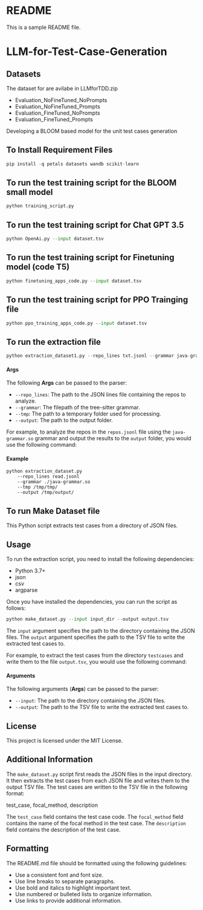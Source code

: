 # README

This is a sample README file.

# LLM-for-Test-Case-Generation

## Datasets

The dataset for are avilabe in LLMforTDD.zip
* Evaluation_NoFineTuned_NoPrompts
* Evaluation_NoFineTuned_Prompts
* Evaluation_FineTuned_NoPrompts
* Evaluation_FineTuned_Prompts

Developing a BLOOM based model for the unit test cases generation

## To Install Requirement Files

```python
pip install -q petals datasets wandb scikit-learn
```

## To run the test training script for the BLOOM small model
```python
python training_script.py
```

## To run the test training script for Chat GPT 3.5 

```python
python OpenAi.py --input dataset.tsv
```

## To run the test training script for Finetuning model (code T5)

```python
python finetuning_apps_code.py --input dataset.tsv
```

## To run the test training script for PPO Trainging file

```python
python ppo_training_apps_code.py --input dataset.tsv
```


## To run the extraction file

```python
python extraction_dataset1.py --repo_lines txt.jsonl --grammar java-grammar.so --tmp /tmp/tmp --output /tmp/output1/

```

#### Args

The following **Args** can be passed to the parser:

* `--repo_lines`: The path to the JSON lines file containing the repos to analyze.
* `--grammar`: The filepath of the tree-sitter grammar.
* `--tmp`: The path to a temporary folder used for processing.
* `--output`: The path to the output folder.

For example, to analyze the repos in the `repos.jsonl` file using the `java-grammar.so` grammar and output the results to the `output` folder, you would use the following command:

#### Example

```
python extraction_dataset.py
    --repo_lines read.jsonl
    --grammar ./java-grammar.so
    --tmp /tmp/tmp/
    --output /tmp/output/
```

## To run Make Dataset file

This Python script extracts test cases from a directory of JSON files.

## Usage

To run the extraction script, you need to install the following dependencies:

* Python 3.7+
* json
* csv
* argparse

Once you have installed the dependencies, you can run the script as follows:


```python
python make_dataset.py --input input_dir --output output.tsv
```




The `input` argument specifies the path to the directory containing the JSON files. The `output` argument specifies the path to the TSV file to write the extracted test cases to.

For example, to extract the test cases from the directory `testcases` and write them to the file `output.tsv`, you would use the following command:


#### Arguments

The following arguments (**Args**) can be passed to the parser:

* `--input`: The path to the directory containing the JSON files.
* `--output`: The path to the TSV file to write the extracted test cases to.

## License

This project is licensed under the MIT License.


## Additional Information

The `make_dataset.py` script first reads the JSON files in the input directory. It then extracts the test cases from each JSON file and writes them to the output TSV file. The test cases are written to the TSV file in the following format:



test_case, focal_method, description



The `test_case` field contains the test case code. The `focal_method` field contains the name of the focal method in the test case. The `description` field contains the description of the test case.

## Formatting

The README.md file should be formatted using the following guidelines:

* Use a consistent font and font size.
* Use line breaks to separate paragraphs.
* Use bold and italics to highlight important text.
* Use numbered or bulleted lists to organize information.
* Use links to provide additional information.
